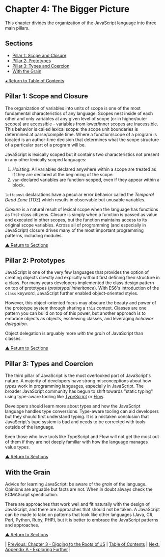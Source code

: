 # Chapter 4: The Bigger Picture
This chapter divides the organization of the JavaScript language into three main pillars.

## Sections
* [Pillar 1: Scope and Closure](#pillar-1-scope-and-closure)
* [Pillar 2: Prototypes](#pillar-2-prototypes)
* [Pillar 3: Types and Coercion](#pillar-3-types-and-coercion)
* [With the Grain](#with-the-grain)

[◂ Return to Table of Contents](../README.md)

## Pillar 1: Scope and Closure
The organization of variables into units of scope is one of the most fundamental characteristics of any language. Scopes nest inside of each other and only variables at any given level of scope (or in higher/outer scopes) are accessible - variables from lower/inner scopes are inacessible. This behavior is called lexical scope: the scope unit boundaries is determined at parse/compile time. Where a function/scope of a program is located is an author-time decision that determines what the scope structure of a particular part of a program will be.

JavaScript is lexically scoped but it contains two characteristics not present in any other lexically scoped languages:
1. _Hoisting_: All variables declared anywhere within a scope are treated as if they are declared at the beginning of the scope.
2. `var`-declared variables are function-scoped, even if they appear within a block.

`let`/`const` declarations have a peculiar error behavior called the _Temporal Dead Zone_ (TDZ) which results in observable but unusable variables.

_Closure_ is a natural result of lexical scope when the language has functions as first-class citizens. Closure is simply when a function is passed as value and executed in other scopes, but the function maintains access to its original scope variables. Across all of programming (and especially in JavaScript) closure drives many of the most important programming patterns, including modules.

[▲ Return to Sections](#sections)

## Pillar 2: Prototypes
JavaScript is one of the very few languages that provides the option of creating objects directly and explicitly without first defining their structure in a class. For many years developers implemented the class design pattern on top of prototypes (_prototypal inheritance_). With ES6's introduction of the `class` keyword, JavaScript further enabled object-oriented styles.

However, this object-oriented focus may obscure the beauty and power of the prototype system through sharing a `this` context. Classes are one pattern you can build on top of this power, but another approach is to embrace objects as objects, eschewing classes, and leveraging _behavior delegation_.

Object delegation is arguably more _with the grain_ of JavaScript than classes.

[▲ Return to Sections](#sections)

## Pillar 3: Types and Coercion
The third pillar of JavaScript is the most overlooked part of JavaScript's nature. A majority of developers have strong misconceptions about how _types_ work in programming languages, especially in JavaScript. The broader JavaScript community has begun to shift towards "static typing" using type-aware tooling like [TypeScript](https://www.typescriptlang.org/) or [Flow](https://flow.org/).

Developers should learn more about types and how the JavaScript language handles type conversions. Type-aware tooling can aid developers but they should first understand typing. It is a mistaken conclusion that JavaScript's type system is bad and needs to be corrected with tools outside of the language.

Even those who love tools like TypeScript and Flow will not get the most out of them if they are not deeply familiar with how the language manages value types.

[▲ Return to Sections](#sections)

## With the Grain
Advice for learning JavaScript: be aware of the _grain_ of the language. Opinions are arguable but facts are not. When in doubt always check the ECMAScript specification.

There are approaches that work well and fit naturally with the design of JavaScript, and there are approaches that should not be taken. A JavaScript can be made to take on patterns that look like other languages (Java, C#, Perl, Python, Ruby, PHP), but it is better to embrace the JavaScript patterns and approaches.

[▲ Return to Sections](#sections)

| [Previous: Chapter 3 - Digging to the Roots of JS](../03/README.md) | [Table of Contents](../README.md#table-of-contents) | [Next: Appendix A - Exploring Further](../appendixA/README.md) |
